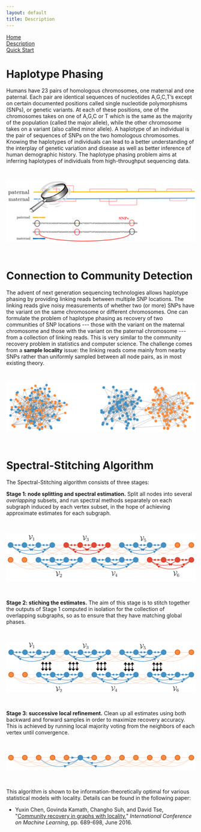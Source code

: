 ```yaml
---
layout: default
title: Description
---
```


[Home](https://chenyx04.github.io/Spectral-Stitching/)  
[Description](https://chenyx04.github.io/Spectral-Stitching/Description)  
[Quick Start](https://chenyx04.github.io/Spectral-Stitching/users_guide)

# Haplotype Phasing


Humans have 23 pairs of homologous chromosomes, one maternal and one paternal. Each pair are
identical sequences of nucleotides A,G,C,T’s except on certain documented positions called single nucleotide
polymorphisms (SNPs), or genetic variants. At each of these positions, one of the chromosomes takes on
one of A,G,C or T which is the same as the majority of the population (called the major allele), while the
other chromosome takes on a variant (also called minor allele). A haplotype of an individual is the pair of sequences of SNPs on the two homologous chromosomes. Knowing the haplotypes of individuals can lead to a better understanding of the interplay of genetic variation and disease as well as better inference of human demographic history. The haplotype phasing problem aims at inferring haplotypes of individuals from high-throughput sequencing data. 

<br>

![Image of haplotype phasing](SNP0.png)

<br>

# Connection to Community Detection

The advent of next generation sequencing technologies allows haplotype phasing by providing linking reads between multiple SNP locations. The linking reads give noisy measurements of whether two (or more) SNPs have the variant on
the same chromosome or different chromosomes. One can formulate the problem of haplotype phasing as recovery of two communities of SNP locations --- those with the variant on the maternal chromosome and those with the variant on the paternal chromosome --- from a collection of linking reads. This is very similar to the community recovery problem in statistics and computer science.  The challenge comes from a **sample locality** issue: the linking reads come mainly 
from nearby SNPs rather than uniformly sampled between all node pairs, as in most existing theory. 

<br>

![Image of haplotype phasing](SBM1.png)

<br>

# Spectral-Stitching Algorithm

The Spectral-Stitching algorithm consists of three stages:

**Stage 1: node splitting and spectral estimation.**  Split all nodes into several *overlapping* subsets, and run spectral
methods separately on each subgraph induced by each vertex subset, in the hope of achieving approximate estimates for each subgraph. 

<br>
 
![Image of Spectral Stitching1](Stage1.png)

<br>

**Stage 2: stiching the estimates.**  The aim of this stage is to stitch together the outputs of Stage 1
computed in isolation for the collection of overlapping subgraphs, so as to ensure that they have matching global phases. 

<br>
 
![Image of Spectral Stitching2](Stage2.png)

<br>

**Stage 3: successive local refinement.**  Clean up all estimates using both backward and
forward samples in order to maximize recovery accuracy. This is achieved by running local majority
voting from the neighbors of each vertex until convergence. 

<br>

![Image of Spectral Stitching3](Stage3.png)

<br>

This algorithm is shown to be information-theoretically optimal for various statistical models with locality. Details can be found in the following paper:

* Yuxin Chen, Govinda Kamath, Changho Suh, and David Tse,  "[Community recovery in graphs with locality](http://proceedings.mlr.press/v48/chena16.html)," *International Conference on Machine Learning*, pp. 689-698, June 2016.






